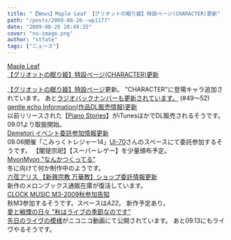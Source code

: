 ```yaml
---
title: "【News】Maple Leaf 【グリオットの眠り姫】特設ページ(CHARACTER)更新"
path: "/posts/2009-08-26--wp1177"
date: "2009-08-26 20:49:35"
cover: "no-image.png"
author: "stfate"
tags: ["ニュース"]
---
```


<style type="text/css">
<!--
p {white-space: pre-wrap};
-->
</style>

<a  href="http://shimotsukin.com/" target="_blank">Maple Leaf 【グリオットの眠り姫】特設ページ(CHARACTER)更新</a>
<div ><a href="http://www.team-e.co.jp/sp/griotte/" target="_blank">【グリオットの眠り姫】特設ページ</a>更新。
"CHARACTER"に登場キャラ追加されています。
あと<a href="http://www.timerocket.co.jp/fmc/" target="_blank">ラジオバックナンバーも更新されています。</a>
(#49～52)</div>
<a  href="http://www.gentleecho.net/info.html" target="_blank">gentle echo Information(作品DL販売情報)更新</a>
<div >以前リリースされた【<a href="http://5pb.jp/records/release/detail/detail.php?records_product_code=ZMCZ-3539" target="_blank">Piano Stories</a>】がiTunesほかでDL販売されるそうです。
09.01より取扱開始。</div>
<a  href="http://www.kawachi.zaq.ne.jp/demetori/" target="_blank">Demetori イベント委託参加情報更新</a>
<div >09.06開催「こみっくトレジャー14」<a href="http://ui-70.sakura.ne.jp/ui-70/" target="_blank">UI-70</a>さんのスペースにて委託参加するそうです。
【闡提宗祀】【スーパーレゲー】を少量頒布予定。</div>
<a  href="http://www.myonmyon.com/" target="_blank">MyonMyon "なんかつくってる"</a>
<div >冬に向けて何か制作中のようです。</div>
<a  href="http://www.rokugen.net/" target="_blank">六弦アリス 【新興宗教 万華教】ショップ委託情報更新</a>
<div >新作のメロンブックス通販在庫が復活しています。</div>
<a  href="http://clock-music.net/" target="_blank">CLOCK MUSIC M3-2009秋参加告知</a>
<div >秋M3参加するそうです。スペースは<em>A22</em>。
新作予定あり。</div>
<a  href="http://cobhc.blog40.fc2.com/" target="_blank">愛と戦慄の日々 "秋はライブの季節なのです"</a>
<div ><a href="http://www.nicovideo.jp/watch/sm8040440" target="_blank">先日のライヴの模様</a>がニコニコ動画にて公開されています。
あと09.13にもライヴやるそうです。</div>
